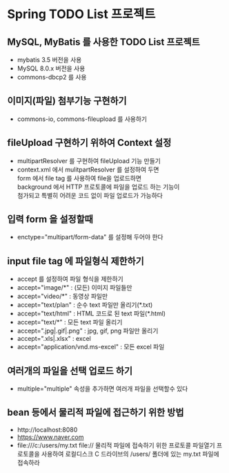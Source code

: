 # Spring TODO List 프로젝트

## MySQL, MyBatis 를 사용한 TODO List 프로젝트
* mybatis 3.5 버전을 사용
* MySQL 8.0.x 버전을 사용
* commons-dbcp2 를 사용

## 이미지(파일) 첨부기능 구현하기
* commons-io, commons-fileupload 를 사용하기

## fileUpload 구현하기 위하여 Context 설정
* multipartResolver 를 구현하여 fileUpload 기능 만들기
* context.xml 에서 mulitpartResolver 를 설정하여 두면  
form 에서 file tag 를 사용하여 file을 업로드하면  
background 에서 HTTP 프로토콜에 파일을 업로드 하는 기능이  
첨가되고 특별히 어려운 코드 없이 파일 업로드가 가능하다

## 입력 form 을 설정할때
* enctype="multipart/form-data" 를 설정해 두어야 한다


## input file tag 에 파일형식 제한하기
* accept 를 설정하여 파일 형식을 제한하기
* accept="image/*" : (모든) 이미지 파일들만
* accept="video/*" : 동영상 파일만
* accept="text/plan" : 순수 text 파일만 올리기(*.txt)
* accept="text/html" : HTML 코드로 된 text 파일(*.html)
* accept="text/*" : 모든 text 파일 올리기
* accept=".jpg|.gif|.png" : jpg, gif, png 파일만 올리기
* accept=".xls|.xlsx" : excel
* accept="application/vnd.ms-excel" : 모든 excel 파일

## 여러개의 파일을 선택 업로드 하기
* multiple="multiple" 속성을 추가하면 여러개 파일을 선택할수 있다


## bean 등에서 물리적 파일에 접근하기 위한 방법
* http://localhost:8080
* https://www.naver.com
* file:///c:/users/my.txt
file:// 물리적 파일에 접속하기 위한 프로토콜
파일열기 프로토콜을 사용하여 로컬디스크 C 드라이브의 /users/ 폴더에 있는 my.txt 파일에 접속하라






